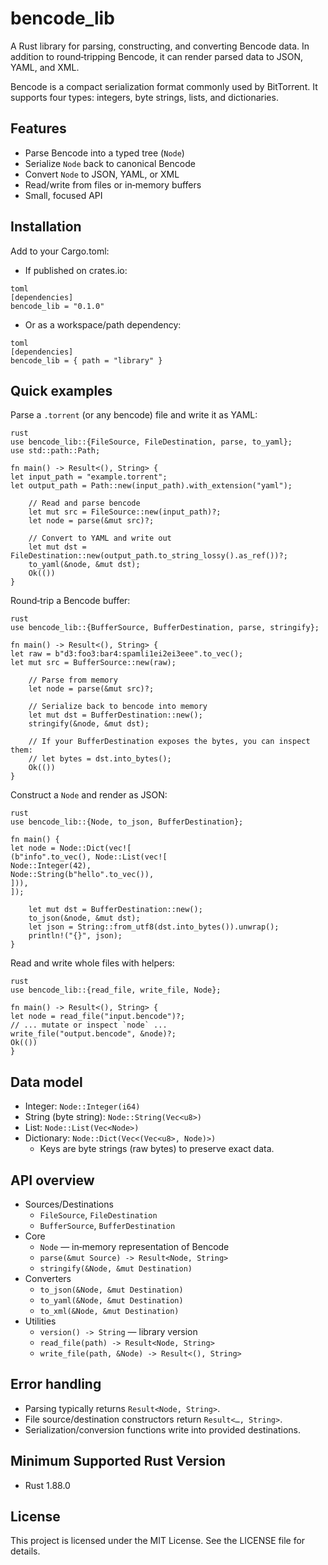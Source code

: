 # bencode_lib

A Rust library for parsing, constructing, and converting Bencode data. In addition to round‑tripping Bencode, it can render parsed data to JSON, YAML, and XML.

Bencode is a compact serialization format commonly used by BitTorrent. It supports four types: integers, byte strings, lists, and dictionaries.

## Features

- Parse Bencode into a typed tree (`Node`)
- Serialize `Node` back to canonical Bencode
- Convert `Node` to JSON, YAML, or XML
- Read/write from files or in‑memory buffers
- Small, focused API

## Installation

Add to your Cargo.toml:

- If published on crates.io:
```
toml
[dependencies]
bencode_lib = "0.1.0"
```
- Or as a workspace/path dependency:
```
toml
[dependencies]
bencode_lib = { path = "library" }
```
## Quick examples

Parse a `.torrent` (or any bencode) file and write it as YAML:
```
rust
use bencode_lib::{FileSource, FileDestination, parse, to_yaml};
use std::path::Path;

fn main() -> Result<(), String> {
let input_path = "example.torrent";
let output_path = Path::new(input_path).with_extension("yaml");

    // Read and parse bencode
    let mut src = FileSource::new(input_path)?;
    let node = parse(&mut src)?;

    // Convert to YAML and write out
    let mut dst = FileDestination::new(output_path.to_string_lossy().as_ref())?;
    to_yaml(&node, &mut dst);
    Ok(())
}
```
Round‑trip a Bencode buffer:
```
rust
use bencode_lib::{BufferSource, BufferDestination, parse, stringify};

fn main() -> Result<(), String> {
let raw = b"d3:foo3:bar4:spamli1ei2ei3eee".to_vec();
let mut src = BufferSource::new(raw);

    // Parse from memory
    let node = parse(&mut src)?;

    // Serialize back to bencode into memory
    let mut dst = BufferDestination::new();
    stringify(&node, &mut dst);

    // If your BufferDestination exposes the bytes, you can inspect them:
    // let bytes = dst.into_bytes();
    Ok(())
}
```
Construct a `Node` and render as JSON:
```
rust
use bencode_lib::{Node, to_json, BufferDestination};

fn main() {
let node = Node::Dict(vec![
(b"info".to_vec(), Node::List(vec![
Node::Integer(42),
Node::String(b"hello".to_vec()),
])),
]);

    let mut dst = BufferDestination::new();
    to_json(&node, &mut dst);
    let json = String::from_utf8(dst.into_bytes()).unwrap();
    println!("{}", json);
}
```
Read and write whole files with helpers:
```
rust
use bencode_lib::{read_file, write_file, Node};

fn main() -> Result<(), String> {
let node = read_file("input.bencode")?;
// ... mutate or inspect `node` ...
write_file("output.bencode", &node)?;
Ok(())
}
```
## Data model

- Integer: `Node::Integer(i64)`
- String (byte string): `Node::String(Vec<u8>)`
- List: `Node::List(Vec<Node>)`
- Dictionary: `Node::Dict(Vec<(Vec<u8>, Node)>)`
    - Keys are byte strings (raw bytes) to preserve exact data.

## API overview

- Sources/Destinations
    - `FileSource`, `FileDestination`
    - `BufferSource`, `BufferDestination`
- Core
    - `Node` — in‑memory representation of Bencode
    - `parse(&mut Source) -> Result<Node, String>`
    - `stringify(&Node, &mut Destination)`
- Converters
    - `to_json(&Node, &mut Destination)`
    - `to_yaml(&Node, &mut Destination)`
    - `to_xml(&Node, &mut Destination)`
- Utilities
    - `version() -> String` — library version
    - `read_file(path) -> Result<Node, String>`
    - `write_file(path, &Node) -> Result<(), String>`

## Error handling

- Parsing typically returns `Result<Node, String>`.
- File source/destination constructors return `Result<…, String>`.
- Serialization/conversion functions write into provided destinations.

## Minimum Supported Rust Version

- Rust 1.88.0

## License

This project is licensed under the MIT License. See the LICENSE file for details.
